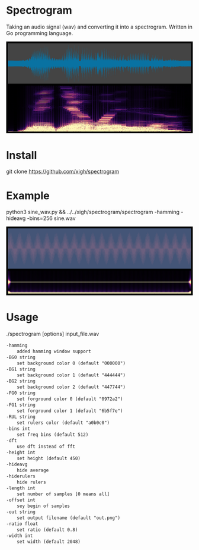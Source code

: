 # Spectrogram
Taking an audio signal (wav) and converting it into a spectrogram. Written in Go programming language.

![example](data/mediawen16k.png "example of spectrogram")

# Install

git clone https://github.com/xigh/spectrogram

# Example

python3 sine_wav.py && ../../xigh/spectrogram/spectrogram -hamming -hideavg -bins=256 sine.wav

![example](data/sine.png "example of sine spectrogram")

# Usage
  ./spectrogram [options] input_file.wav

```
-hamming
    added hamming window support
-BG0 string
    set background color 0 (default "000000")
-BG1 string
    set background color 1 (default "444444")
-BG2 string
    set background color 2 (default "447744")
-FG0 string
    set forground color 0 (default "0972a2")
-FG1 string
    set forground color 1 (default "6b5f7e")
-RUL string
    set rulers color (default "a0b0c0")
-bins int
    set freq bins (default 512)
-dft
    use dft instead of fft
-height int
    set height (default 450)
-hideavg
    hide average
-hiderulers
    hide rulers
-length int
    set number of samples [0 means all]
-offset int
    sey begin of samples
-out string
    set output filename (default "out.png")
-ratio float
    set ratio (default 0.8)
-width int
    set width (default 2048)
```
